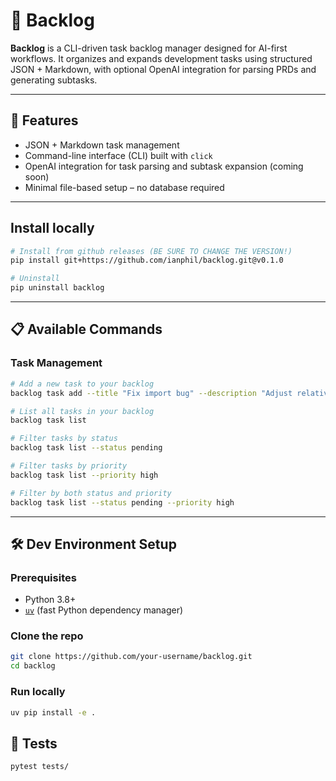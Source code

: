 # 🧠 Backlog

**Backlog** is a CLI-driven task backlog manager designed for AI-first workflows. It organizes and expands development tasks using structured JSON + Markdown, with optional OpenAI integration for parsing PRDs and generating subtasks.

---

## 🚀 Features

- JSON + Markdown task management
- Command-line interface (CLI) built with `click`
- OpenAI integration for task parsing and subtask expansion (coming soon)
- Minimal file-based setup – no database required

---
## Install locally
```bash
# Install from github releases (BE SURE TO CHANGE THE VERSION!)
pip install git+https://github.com/ianphil/backlog.git@v0.1.0

# Uninstall
pip uninstall backlog
```

---

## 📋 Available Commands

### Task Management

```bash
# Add a new task to your backlog
backlog task add --title "Fix import bug" --description "Adjust relative paths" --priority medium

# List all tasks in your backlog
backlog task list

# Filter tasks by status
backlog task list --status pending

# Filter tasks by priority
backlog task list --priority high

# Filter by both status and priority
backlog task list --status pending --priority high
```

---

## 🛠 Dev Environment Setup

### Prerequisites

- Python 3.8+
- [`uv`](https://github.com/astral-sh/uv) (fast Python dependency manager)

### Clone the repo

```bash
git clone https://github.com/your-username/backlog.git
cd backlog
```

### Run locally

```bash
uv pip install -e .
```

## 🧪 Tests
```bash
pytest tests/
```